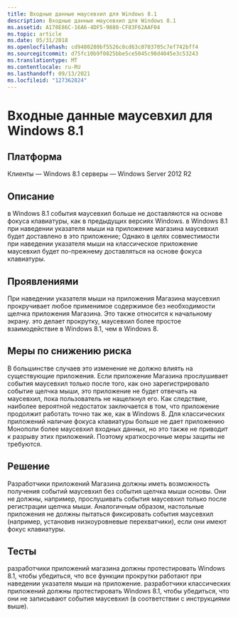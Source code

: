 ```yaml
---
title: Входные данные маусевхил для Windows 8.1
description: Входные данные маусевхил для Windows 8.1
ms.assetid: A178E86C-16A6-4DF5-9880-CF83F62AAF04
ms.topic: article
ms.date: 05/31/2018
ms.openlocfilehash: cd9480280bf5526c8cd63c0703705c7ef742bff4
ms.sourcegitcommit: d75fc10b9f0825bbe5ce5045c90d4045e3c53243
ms.translationtype: MT
ms.contentlocale: ru-RU
ms.lasthandoff: 09/13/2021
ms.locfileid: "127362824"
---
```

# <a name="mousewheel-input-for-windows-81"></a>Входные данные маусевхил для Windows 8.1

## <a name="platform"></a>Платформа

<dl> Клиенты — Windows 8.1  
серверы — Windows Server 2012 R2  
</dl>

## <a name="description"></a>Описание

в Windows 8.1 события маусевхил больше не доставляются на основе фокуса клавиатуры, как в предыдущих версиях Windows. в Windows 8.1 при наведении указателя мыши на приложение магазина маусевхил будет доставлено в это приложение; Однако в целях совместимости при наведении указателя мыши на классическое приложение маусевхил будет по-прежнему доставляться на основе фокуса клавиатуры.

## <a name="manifestations"></a>Проявлениями

При наведении указателя мыши на приложения Магазина маусевхил прокручивает любое применимое содержимое без необходимости щелчка приложения Магазина. Это также относится к начальному экрану. это делает прокрутку, маусевхил более простое взаимодействие в Windows 8.1, чем в Windows 8.

## <a name="mitigation"></a>Меры по снижению риска

В большинстве случаев это изменение не должно влиять на существующие приложения. Если приложение Магазина прослушивает события маусевхил только после того, как оно зарегистрировало событие щелчка мыши, это приложение не будет отвечать на маусевхил, пока пользователь не нащелкнул его. Как следствие, наиболее вероятной недостаток заключается в том, что приложение продолжит работать точно так же, как в Windows 8. Для классических приложений наличие фокуса клавиатуры больше не дает приложению Монополи более маусевхил входных данных, но это также не приводит к разрыву этих приложений. Поэтому краткосрочные меры защиты не требуются.

## <a name="solution"></a>Решение

Разработчики приложений Магазина должны иметь возможность получения событий маусевхил без события щелчка мыши основы. Они не должны, например, прослушивать события маусевхил только после регистрации щелчка мыши. Аналогичным образом, настольные приложения не должны пытаться фиксировать события маусевхил (например, установив низкоуровневые перехватчики), если они имеют фокус клавиатуры.

## <a name="tests"></a>Тесты

разработчики приложений магазина должны протестировать Windows 8.1, чтобы убедиться, что все функции прокрутки работают при наведении указателя мыши на приложение. разработчики классических приложений должны протестировать Windows 8.1, чтобы убедиться, что они не записывают события маусевхил (в соответствии с инструкциями выше).

 

 




